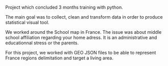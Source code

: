 Project which concluded 3 months training with python. 

The main goal was to collect, clean and transform data in order to produce statistical visual tool.

We worked around the School map in France. The issue was about middle school affiliation regarding your home adress. It is an administrative and educationnal stress or the parents. 

For this project, we worked with GEO JSON files to be able to represent France regions delimitation and target a living area.
